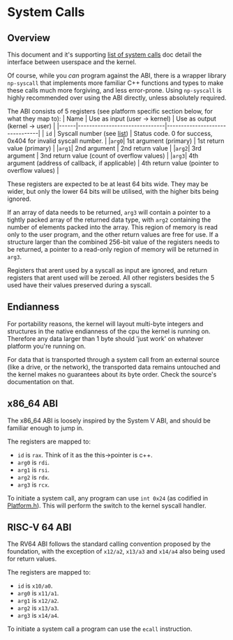 # System Calls

## Overview
This document and it's supporting [list of system calls](SystemCallList.md) doc detail the interface between userspace and the kernel.

Of course, while you *can* program against the ABI, there is a wrapper library `np-syscall` that implements more familiar C++ functions and types to make these calls much more forgiving, and less error-prone.
Using `np-syscall` is highly recommended over using the ABI directly, unless absolutely required.

The ABI consists of 5 registers (see platform specific section below, for what they map to):
| Name | Use as input (user -> kernel) | Use as output (kernel -> user) |
|------|-------------------------------|--------------------------------|
| `id` | Syscall number (see [list](SystemCallList.md))     | Status code. 0 for success, 0x404 for invalid syscall number. |
|`arg0`| 1st argument (primary)        | 1st return value (primary)     |
|`arg1`| 2nd argument                  | 2nd return value               |
|`arg2`| 3rd argument                  | 3nd return value (count of overflow values) |
|`arg3`| 4th argument (address of callback, if applicable) | 4th return value (pointer to overflow values) |

These registers are expected to be at least 64 bits wide. They may be wider, but only the lower 64 bits will be utilised, with the higher bits being ignored.

If an array of data needs to be returned, `arg3` will contain a pointer to a tightly packed array of the returned data type, with `arg2` containing the number of elements packed into the array. This region of memory is read only to the user program, and the other return values are free for use.
If a structure larger than the combined 256-bit value of the registers needs to be returned, a pointer to a read-only region of memory will be returned in `arg3`.

Registers that arent used by a syscall as input are ignored, and return registers that arent used will be zeroed. All other registers besides the 5 used have their values preserved during a syscall.

## Endianness
For portability reasons, the kernel will layout multi-byte integers and structures in the native endianness of the cpu the kernel is running on. Therefore any data larger than 1 byte should 'just work' on whatever platform you're running on.

For data that is transported through a system call from an external source (like a drive, or the network), the transported data remains untouched and the kernel makes no guarantees about its byte order. Check the source's documentation on that.

## x86_64 ABI
The x86_64 ABI is loosely inspired by the System V ABI, and should be familiar enough to jump in.

The registers are mapped to:
- `id` is `rax`. Think of it as the this->pointer is c++.
- `arg0` is `rdi`.
- `arg1` is `rsi`.
- `arg2` is `rdx`.
- `arg3` is `rcx`.

To initiate a system call, any program can use `int 0x24` (as codified in [Platform.h](../../kernel/include/Platform.h)). This will perform the switch to the kernel syscall handler.

## RISC-V 64 ABI
The RV64 ABI follows the standard calling convention proposed by the foundation, with the exception of `x12/a2`, `x13/a3` and `x14/a4` also being used for return values.

The registers are mapped to:
- `id` is `x10/a0`.
- `arg0` is `x11/a1`.
- `arg1` is `x12/a2`.
- `arg2` is `x13/a3`.
- `arg3` is `x14/a4`.

To initiate a system call a program can use the `ecall` instruction.
